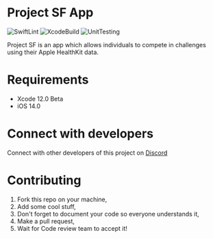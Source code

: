 # Project SF App
![SwiftLint](https://github.com/Activity-App/App/workflows/SwiftLint/badge.svg) ![XcodeBuild](https://github.com/Activity-App/App/workflows/XcodeBuild/badge.svg) ![UnitTesting](https://github.com/Activity-App/App/workflows/UnitTesting/badge.svg)

Project SF is an app which allows individuals to compete in challenges using their Apple HealthKit data.

# Requirements
- Xcode 12.0 Beta
- iOS 14.0

# Connect with developers
Connect with other developers of this project on [Discord](https://discord.gg/HcGXy3w)
# Contributing
1. Fork this repo on your machine,
2. Add some cool stuff,
3. Don't forget to document your code so everyone understands it,
4. Make a pull request,
5. Wait for Code review team to accept it!
